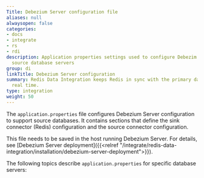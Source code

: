 ```yaml
---
Title: Debezium Server configuration file
aliases: null
alwaysopen: false
categories:
- docs
- integrate
- rs
- rdi
description: Application properties settings used to configure Debezim Server for
  source database servers
group: di
linkTitle: Debezium Server configuration
summary: Redis Data Integration keeps Redis in sync with the primary database in near
  real time.
type: integration
weight: 50
---
```


The `application.properties` file configures Debezium Server configuration to support source databases. It contains sections that define the sink connector (Redis) configuration and the source connector configuration.

This file needs to be saved in the host running Debezium Server. For details, see [Debezium Server deployment]({{<relref "/integrate/redis-data-integration/installation/debezium-server-deployment">}}).

The following topics describe `application.properties` for specific database servers:


